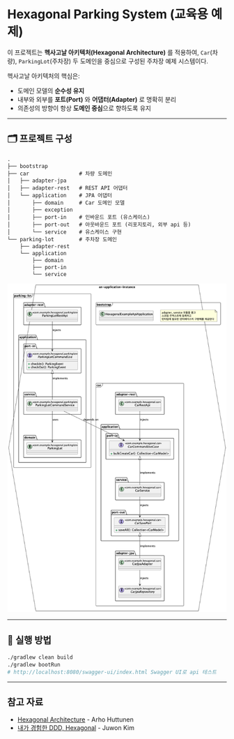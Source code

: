 # Hexagonal Parking System (교육용 예제)

이 프로젝트는 **헥사고날 아키텍처(Hexagonal Architecture)** 를 적용하여, `Car`(차량), `ParkingLot`(주차장) 두 도메인을 중심으로 구성된 주차장 예제 시스템이다.

헥사고날 아키텍처의 핵심은:

- 도메인 모델의 **순수성 유지**
- 내부와 외부를 **포트(Port)** 와 **어댑터(Adapter)** 로 명확히 분리
- 의존성의 방향이 항상 **도메인 중심**으로 향하도록 유지

---

## 🗂️ 프로젝트 구성

```angular2html
.
├── bootstrap
├── car                # 차량 도메인
│   ├── adapter-jpa
│   ├── adapter-rest   # REST API 어댑터
│   └── application    # JPA 어댑터
│       ├── domain     # Car 도메인 모델
│       ├── exception
│       ├── port-in    # 인바운드 포트 (유스케이스)
│       ├── port-out   # 아웃바운드 포트 (리포지토리, 외부 api 등)
│       └── service    # 유스케이스 구현
└── parking-lot        # 주차장 도메인
    ├── adapter-rest
    └── application
        ├── domain
        ├── port-in
        └── service
```

![](docs/module-0.png)

---

## 🚀 실행 방법

```bash
./gradlew clean build
./gradlew bootRun
# http://localhost:8080/swagger-ui/index.html Swagger UI로 api 테스트
```

---

## 참고 자료
- [Hexagonal Architecture](https://www.arhohuttunen.com/hexagonal-architecture-spring-boot/) - Arho Huttunen
- [내가 경험한 DDD, Hexagonal](https://blog.appkr.dev/work-n-play/learn-n-think/ddd-hexagonal/) - Juwon Kim
